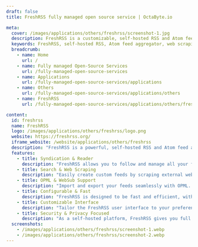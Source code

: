 ```yaml
---
draft: false
title: FreshRSS fully managed open source service | OctaByte.io

meta:
  cover: /images/applications/others/freshrss/screenshot-1.jpg
  description: FreshRSS is a customizable, self-hosted RSS and Atom feed aggregator with support for web scraping and JSON, designed for managing large volumes of content with ease.
  keywords: FreshRSS, self-hosted RSS, Atom feed aggregator, web scraping, feed management, RSS reader, customizable aggregator, open-source RSS, content syndication, web scraping tool, news aggregator, RSS feeds, OPML, real-time updates, lightweight RSS
  breadcrumb:
    - name: Home
      url: /
    - name: Fully managed Open-Source Services
      url: /fully-managed-open-source-services
    - name: Applications
      url: /fully-managed-open-source-services/applications
    - name: Others
      url: /fully-managed-open-source-services/applications/others
    - name: FreshRSS
      url: /fully-managed-open-source-services/applications/others/freshrss

content:
  id: freshrss
  name: FreshRSS
  logo: /images/applications/others/freshrss/logo.png
  website: https://freshrss.org/
  iframe_website: /website/applications/others/freshrss
  description: "FreshRSS is a powerful, self-hosted RSS and Atom feed aggregator designed for users who prefer to have complete control over their content consumption. Lightweight, easy to use, and highly customizable, FreshRSS supports both RSS and Atom feeds, allowing you to follow websites, podcasts, and video channels in one convenient location. Additionally, it features native support for basic web scraping via XPath for websites that don’t offer feeds, and it can handle JSON documents. Whether you are a casual reader or someone managing large volumes of feeds, FreshRSS is built to scale, making it the perfect tool for staying updated on your favorite content, all while maintaining full control and privacy."
  features:
    - title: Syndication & Reader
      description: "FreshRSS allows you to follow and manage all your favorite websites, podcasts, and video channels in one place. Its integrated reader lets you read articles directly in the platform, keeping you organized and up to date without switching between multiple sites."
    - title: Search & Web Scraping
      description: "Easily create custom feeds by scraping external websites using XPath for content extraction. FreshRSS supports advanced filtering and scraping, letting you generate personalized feeds even from sites that don't provide native RSS/Atom support."
    - title: OPML & WebSub Support
      description: "Import and export your feeds seamlessly with OPML. Stay connected to your favorite websites in real time with WebSub, ensuring that you are always up to date with fresh content as it’s published."
    - title: Configurable & Fast
      description: "FreshRSS is designed to be fast and efficient, with the ability to handle over 1 million articles and 50,000 feeds without slowing down. Its high configurability ensures it can adapt to your unique needs, whether you're managing a handful of feeds or massive volumes of content."
    - title: Customizable Interface
      description: "Tailor the FreshRSS user interface to your preferences, allowing for a personalized reading experience. Whether you want a minimalist layout or advanced options, the system is built to be as flexible as you need it to be."
    - title: Security & Privacy Focused
      description: "As a self-hosted platform, FreshRSS gives you full control over your data. Your content is stored locally, ensuring that your reading habits and preferences remain private and secure, unlike cloud-based solutions."
  screenshots:
    - /images/applications/others/freshrss/screenshot-1.webp
    - /images/applications/others/freshrss/screenshot-2.webp
---
```

